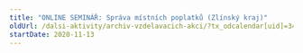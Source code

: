 ```yaml
---
title: "ONLINE SEMINÁŘ: Správa místních poplatků (Zlínský kraj)"
oldUrl: /dalsi-aktivity/archiv-vzdelavacich-akci/?tx_odcalendar[uid]=347&cHash=f1acd038d3c34524f5c616875fc5993e
startDate: 2020-11-13
---
```

